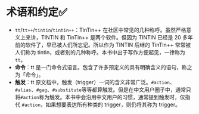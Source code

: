 # 术语和约定✅

* `tt`/`tt++`/`tintin`/`tintin++`：TinTin++ 在社区中常见的几种称呼。虽然严格意义上来讲，TINTIN 和 TinTin++ 是两个软件。但因为 TINTIN 已经是 20 多年前的软件了，早已被人们所忘记。所以作为 TINTIN 后继的 TinTin++ 常常被人们称为 tintin，或者别的几种称呼。本书中出于写作方便起见，一律称为 `tt`。
* **命令**：tt 是一门命令式语言。包含了许多预定义的具有明确含义的语句，称之为「命令」。
* **触发**：tt 原文档中，触发（trigger）一词的含义非常广泛。`#action`、`#alias`、`#gag`、`#substitute`等等都算触发。但是在中文用户圈子中，通常只将`#action`称为触发。本书中会沿用中文用户的习惯，通常提到触发时，仅指代 `#action`，如果想要表达所有种类的 trigger，则仍将其称为 trigger。
